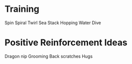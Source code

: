 # Training

Spin Spiral
Twirl
Sea Stack Hopping
Water Dive

# Positive Reinforcement Ideas

Dragon nip
Grooming
Back scratches
Hugs
